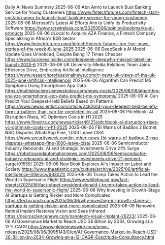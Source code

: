 Daily AI News Summary
2025-06-06
Abn Amro to Launch Buut Banking Service for Young Customers https://www.fintechfutures.com/fintech-start-ups/abn-amro-to-launch-buut-banking-service-for-young-customers
2025-06-06
Microsoft's Latest AI Efforts Aim to Unify Its Productivity Software https://www.rcrwireless.com/20250606/opinion/bookmarks-ai-products
2025-06-06
dLocal to Acquire AZA Finance, a Fintech Company Specializing in Africa's B2B Sector https://www.fintechfutures.com/fintech/fintech-futures-top-five-news-stories-of-the-week-6-june-2025
2025-06-06
DeepSeek's AI Model Update Goes Unnoticed, Despite Being 17 Times Cheaper https://www.businessinsider.com/deepseek-deepwho-missed-latest-ai-launch-2025-6
2025-06-06
UK University-Media Relations Team Joins Efficiency Drive, Embracing Artificial Intelligence https://www.researchprofessionalnews.com/rr-news-uk-views-of-the-uk-2025-june-artificial-intelligence/
2025-06-06
Algorithm Can Predict MS Symptoms Using Smartphone App Data https://multiplesclerosisnewstoday.com/news-posts/2025/06/06/algorithm-analyze-smartphone-app-data-predict-ms-symptoms/
2025-06-06
AI Can Predict Your Deepest-Held Beliefs Based on Patterns https://www.newscientist.com/article/2482614-your-deepest-held-beliefs-form-a-pattern-than-can-be-predicted-by-ai/
2025-06-06
PitchBook: AI Disruption Rises, VC Optimism Cools in H1 2025 https://www.finextra.com/newsarticle/46125/pitchbook-ai-disruption-rises-vc-optimism-cools-in-h1-2025
2025-06-06
FBI Warns of BadBox 2 Botnet, NSO Disputes WhatsApp Fine, 1,000 Leave CISA https://www.securityweek.com/in-other-news-fbi-warns-of-badbox-2-nso-disputes-whatsapp-fine-1000-leave-cisa/
2025-06-06
Semiconductor Industry Rebounds, AI and Strategic Investments Drive 21% Surge https://roboticsandautomationnews.com/2025/06/06/semiconductor-industry-rebounds-ai-and-strategic-investments-drive-21-percent-surge/91559/
2025-06-06
New Book Explores AI's Impact on Labor and Society https://www.theatlantic.com/culture/archive/2025/06/artificial-intelligence-illiteracy/683021/
2025-06-06
Trump Takes Action to Lead the World in Supersonic Flight https://www.whitehouse.gov/fact-sheets/2025/06/fact-sheet-president-donald-j-trump-takes-action-to-lead-the-world-in-supersonic-flight/
2025-06-06
Why Investing in Growth-Stage AI Startups is Getting Riskier and More Complicated https://techcrunch.com/2025/06/06/why-investing-in-growth-stage-ai-startups-is-getting-riskier-and-more-complicated/
2025-06-06
Nanowire Retinal Implant Restores Vision and Sees Infrared https://neurosciencenews.com/nanotech-visual-implant-29223/
2025-06-06
AI Governance Market to Reach USD 36 Billion by 2034, Growing at a 12% CAGR https://www.globenewswire.com/news-release/2025/06/06/3095143/0/en/AI-Governance-Market-to-Reach-USD-36-Billion-by-2034-Growing-at-a-12-CAGR-Exactitude-Consultancy.html